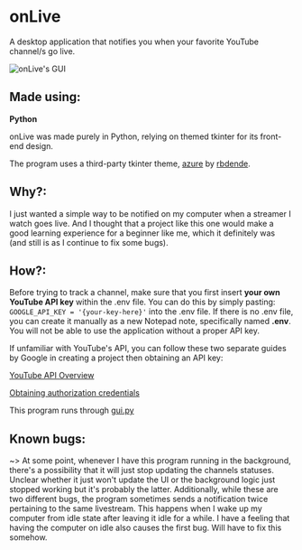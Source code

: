 # onLive
A desktop application that notifies you when your favorite YouTube channel/s go live.

![onLive's GUI](https://i.imgur.com/8tZWlf5.png)

## Made using:
__Python__

onLive was made purely in Python, relying on themed tkinter for its front-end design.

The program uses a third-party tkinter theme, [azure](https://github.com/rdbende/Azure-ttk-theme) by [rbdende](https://github.com/rdbende).

## Why?:
I just wanted a simple way to be notified on my computer when a streamer I watch goes live. And I thought that a project like this one would make a good learning experience for a beginner like me, which it definitely was (and still is as I continue to fix some bugs).

## How?:
Before trying to track a channel, make sure that you first insert __your own YouTube API key__ within the .env file. You can do this by simply pasting: `GOOGLE_API_KEY = '{your-key-here}'` into the .env file. If there is no .env file, you can create it manually as a new Notepad note, specifically named __.env__. You will not be able to use the application without a proper API key.

If unfamiliar with YouTube's API, you can follow these two separate guides by Google in creating a project then obtaining an API key:

[YouTube API Overview](https://developers.google.com/youtube/v3/getting-started)

[Obtaining authorization credentials](https://developers.google.com/youtube/registering_an_application)

This program runs through [gui.py](gui.py)

## Known bugs:
~> At some point, whenever I have this program running in the background, there's a possibility that it will just stop updating the channels statuses. Unclear whether it just won't update the UI or the background logic just stopped working but it's probably the latter. Additionally, while these are two different bugs, the program sometimes sends a notification twice pertaining to the same livestream. This happens when I wake up my computer from idle state after leaving it idle for a while. I have a feeling that having the computer on idle also causes the first bug. Will have to fix this somehow.
